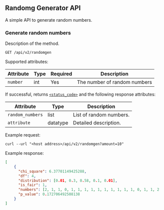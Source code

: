 ## Randomg Generator API

A simple API to generate random numbers.

### Generate random numbers

Description of the method.

```plaintext
GET /api/v2/randomgen
```

Supported attributes:

| Attribute | Type | Required | Description                  |
|-----------|------|----------|------------------------------|
| `number`  | int  | Yes      | The number of random numbers |

If successful, returns [`<status_code>`](rest/index.md#status-codes) and the following
response attributes:

| Attribute                | Type     | Description              |
|--------------------------|----------|--------------------------|
| `random_numbers`          | list     | List of random numbers.  |
| `attribute`              | datatype | Detailed description.    |

Example request:

```shell
curl --url "<host address>/api/v2/randomgen?amount=10"
```

Example response:

```json
[
    {
      "chi_square": 6.37701149425288,
      "df": 4,
      "distribution": [0.01, 0.3, 0.58, 0.1, 0.01],
      "is_fair": 1,
      "numbers": [2, 1, 1, 0, 1, 1, 1, 1, 1, 1, 1, 1, 1, 1, 0, 1, 1, 2, 0, 2, 2, 0, 1, 3, 1, 1, 2, 1, 0, 1, 1, 2, 1, 2, 1, 1, 0, 0, 1, -1, 1, 1, 0, 1, 2, 1, 1, 1, 1, 1],
      "p_value": 0.172706492508138
    }
]
```

